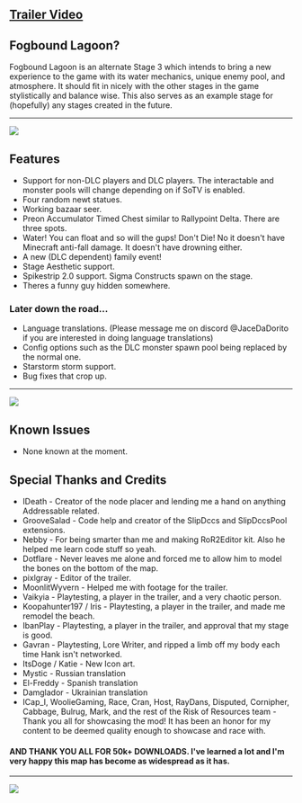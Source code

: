 ## [Trailer Video](https://www.youtube.com/watch?v=gcgQ5f5xF7o)

## Fogbound Lagoon?
Fogbound Lagoon is an alternate Stage 3 which intends to bring a new experience to the game with its water mechanics, unique enemy pool, and atmosphere. It should fit in nicely with the other stages in the game stylistically and balance wise. This also serves as an example stage for (hopefully) any stages created in the future. 
___

![](https://imgur.com/xwHzyet.png)

## Features

- Support for non-DLC players and DLC players. The interactable and monster pools will change depending on if SoTV is enabled.
- Four random newt statues.
- Working bazaar seer.
- Preon Accumulator Timed Chest similar to Rallypoint Delta. There are three spots.
- Water! You can float and so will the gups! Don't Die! No it doesn't have Minecraft anti-fall damage. It doesn't have drowning either.
- A new (DLC dependent) family event!
- Stage Aesthetic support.
- Spikestrip 2.0 support. Sigma Constructs spawn on the stage.
- Theres a funny guy hidden somewhere.

### Later down the road...

- Language translations. (Please message me on discord @JaceDaDorito if you are interested in doing language translations)
- Config options such as the DLC monster spawn pool being replaced by the normal one.
- Starstorm storm support.
- Bug fixes that crop up.

___

![](https://imgur.com/rZqHknK.png)

## Known Issues

- None known at the moment.

## Special Thanks and Credits

- IDeath - Creator of the node placer and lending me a hand on anything Addressable related.
- GrooveSalad - Code help and creator of the SlipDccs and SlipDccsPool extensions.
- Nebby - For being smarter than me and making RoR2Editor kit. Also he helped me learn code stuff so yeah.
- Dotflare - Never leaves me alone and forced me to allow him to model the bones on the bottom of the map. 
- pixlgray - Editor of the trailer.
- MoonlitWyvern - Helped me with footage for the trailer.
- Vaikyia - Playtesting, a player in the trailer, and a very chaotic person.
- Koopahunter197 / Iris - Playtesting, a player in the trailer, and made me remodel the beach.
- IbanPlay - Playtesting, a player in the trailer, and approval that my stage is good.
- Gavran - Playtesting, Lore Writer, and ripped a limb off my body each time Hank isn't networked.
- ItsDoge / Katie - New Icon art.
- Mystic - Russian translation
- El-Freddy - Spanish translation
- Damglador - Ukrainian translation
- ICap_I, WoolieGaming, Race, Cran, Host, RayDans, Disputed, Cornipher, Cabbage, Bulrug, Mark, and the rest of the Risk of Resources team  - Thank you all for showcasing the mod! It has been an honor for my content to be deemed quality enough to showcase and race with.

#### AND THANK YOU ALL FOR 50k+ DOWNLOADS. I've learned a lot and I'm very happy this map has become as widespread as it has.

___

![](https://imgur.com/6LzMJz2.png)
